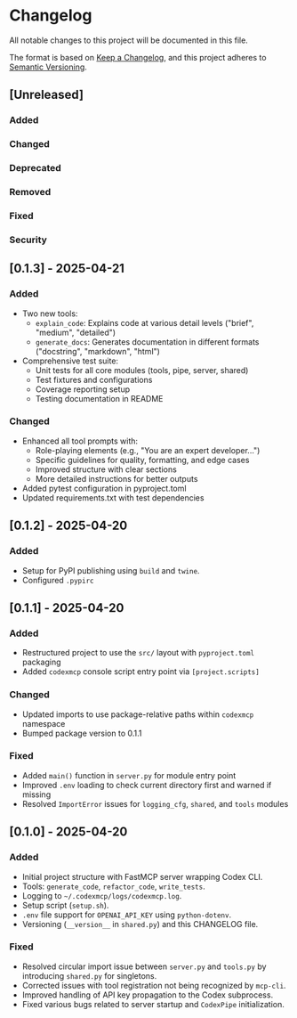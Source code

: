 # Changelog

All notable changes to this project will be documented in this file.

The format is based on [Keep a Changelog](https://keepachangelog.com/en/1.0.0/),
and this project adheres to [Semantic Versioning](https://semver.org/spec/v2.0.0.html).

## [Unreleased]

### Added

### Changed

### Deprecated

### Removed

### Fixed

### Security

## [0.1.3] - 2025-04-21

### Added

- Two new tools:
  - `explain_code`: Explains code at various detail levels ("brief", "medium", "detailed")
  - `generate_docs`: Generates documentation in different formats ("docstring", "markdown", "html")
- Comprehensive test suite:
  - Unit tests for all core modules (tools, pipe, server, shared)
  - Test fixtures and configurations
  - Coverage reporting setup
  - Testing documentation in README

### Changed

- Enhanced all tool prompts with:
  - Role-playing elements (e.g., "You are an expert developer...")
  - Specific guidelines for quality, formatting, and edge cases
  - Improved structure with clear sections
  - More detailed instructions for better outputs
- Added pytest configuration in pyproject.toml
- Updated requirements.txt with test dependencies

## [0.1.2] - 2025-04-20

### Added

- Setup for PyPI publishing using `build` and `twine`.
- Configured `.pypirc`

## [0.1.1] - 2025-04-20

### Added

- Restructured project to use the `src/` layout with `pyproject.toml` packaging
- Added `codexmcp` console script entry point via `[project.scripts]`

### Changed

- Updated imports to use package-relative paths within `codexmcp` namespace
- Bumped package version to 0.1.1

### Fixed

- Added `main()` function in `server.py` for module entry point
- Improved `.env` loading to check current directory first and warned if missing
- Resolved `ImportError` issues for `logging_cfg`, `shared`, and `tools` modules

## [0.1.0] - 2025-04-20

### Added

- Initial project structure with FastMCP server wrapping Codex CLI.
- Tools: `generate_code`, `refactor_code`, `write_tests`.
- Logging to `~/.codexmcp/logs/codexmcp.log`.
- Setup script (`setup.sh`).
- `.env` file support for `OPENAI_API_KEY` using `python-dotenv`.
- Versioning (`__version__` in `shared.py`) and this CHANGELOG file.

### Fixed

- Resolved circular import issue between `server.py` and `tools.py` by introducing `shared.py` for singletons.
- Corrected issues with tool registration not being recognized by `mcp-cli`.
- Improved handling of API key propagation to the Codex subprocess.
- Fixed various bugs related to server startup and `CodexPipe` initialization.